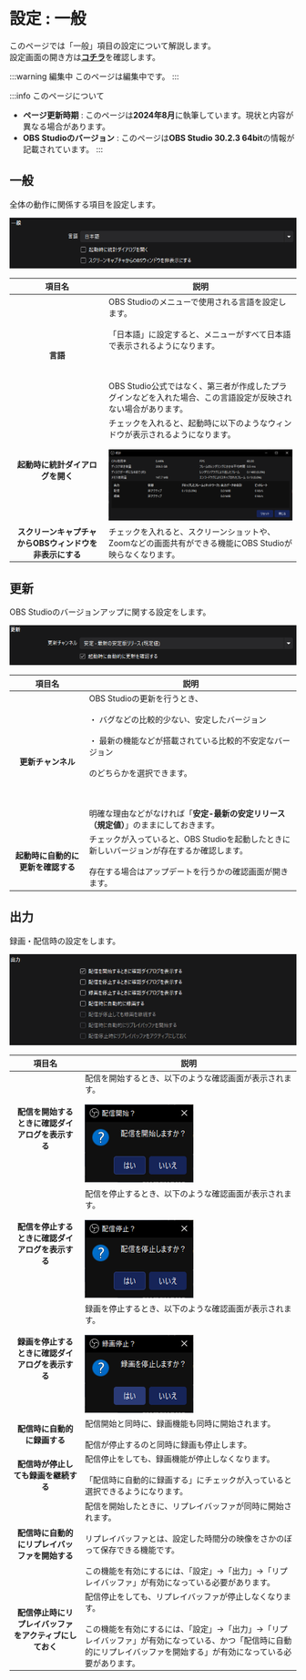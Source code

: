 # 設定 : 一般

このページでは「一般」項目の設定について解説します。  
設定画面の開き方は[**コチラ**](/docs/obs_studio/settings/how_to_start.md)を確認します。

:::warning 編集中
このページは編集中です。
:::

:::info このページについて

- **ページ更新時期** : このページは**2024年8月**に執筆しています。現状と内容が異なる場合があります。
- **OBS Studioのバージョン** : このページは**OBS Studio 30.2.3 64bit**の情報が記載されています。
:::

## 一般

全体の動作に関係する項目を設定します。  

![setting_general_general](setting_general_general.png)

|項目名|説明|
|:---:|---|
|**言語**|OBS Studioのメニューで使用される言語を設定します。<br></br>「日本語」に設定すると、メニューがすべて日本語で表示されるようになります。<br></br><br></br>OBS Studio公式ではなく、第三者が作成したプラグインなどを入れた場合、この言語設定が反映されない場合があります。|
|**起動時に統計ダイアログを開く**|チェックを入れると、起動時に以下のようなウィンドウが表示されるようになります。<br></br>![statistics](statistics.png)|
|**スクリーンキャプチャからOBSウィンドウを非表示にする**|チェックを入れると、スクリーンショットや、Zoomなどの画面共有ができる機能にOBS Studioが映らなくなります。|

## 更新

OBS Studioのバージョンアップに関する設定をします。

![setting_general_update](setting_general_update.png)

|項目名|説明|
|:---:|---|
|**更新チャンネル**|OBS Studioの更新を行うとき、<br></br>・ バグなどの比較的少ない、安定したバージョン<br></br>・ 最新の機能などが搭載されている比較的不安定なバージョン<br></br>のどちらかを選択できます。<br></br><br></br>明確な理由などがなければ「**安定-最新の安定リリース（規定値）**」のままにしておきます。|
|**起動時に自動的に更新を確認する**|チェックが入っていると、OBS Studioを起動したときに新しいバージョンが存在するか確認します。<br></br>存在する場合はアップデートを行うかの確認画面が開きます。|

## 出力

録画・配信時の設定をします。

![setting_general_output](setting_general_output.png)

|項目名|説明|
|:---:|---|
|**配信を開始するときに確認ダイアログを表示する**|配信を開始するとき、以下のような確認画面が表示されます。<br></br>![check_window_stream](check_window_stream.png)|
|**配信を停止するときに確認ダイアログを表示する**|配信を停止するとき、以下のような確認画面が表示されます。<br></br>![check_window_stream_end](check_window_stream_end.png)|
|**録画を停止するときに確認ダイアログを表示する**|録画を停止するとき、以下のような確認画面が表示されます。<br></br>![check_window_recording_stop](check_window_recording_stop.png)|
|**配信時に自動的に録画する**|配信開始と同時に、録画機能も同時に開始されます。<br></br>配信が停止するのと同時に録画も停止します。|
|**配信時が停止しても録画を継続する**|配信停止をしても、録画機能が停止しなくなります。<br></br>「配信時に自動的に録画する」にチェックが入っていると選択できるようになります。|
|**配信時に自動的にリプレイバッファを開始する**|配信を開始したときに、リプレイバッファが同時に開始されます。<br></br>リプレイバッファとは、設定した時間分の映像をさかのぼって保存できる機能です。<br></br>この機能を有効にするには、「設定」→「出力」→「リプレイバッファ」が有効になっている必要があります。|
|**配信停止時にリプレイバッファをアクティブにしておく**|配信停止をしても、リプレイバッファが停止しなくなります。<br></br>この機能を有効にするには、「設定」→「出力」→「リプレイバッファ」が有効になっている、かつ「配信時に自動的にリプレイバッファを開始する」が有効になっている必要があります。|
